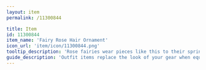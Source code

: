 ```yaml
---
layout: item
permalink: /11300844

title: Item
id: 11300844
item_name: 'Fairy Rose Hair Ornament'
icon_url: 'item/icon/11300844.png'
tooltip_description: 'Rose fairies wear pieces like this to their spring picnics.'
guide_description: 'Outfit items replace the look of your gear when equipped.'
---
```

